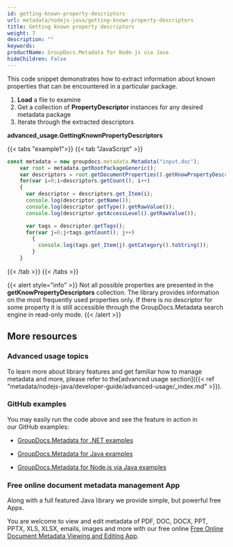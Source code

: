 ```yaml
---
id: getting-known-property-descriptors
url: metadata/nodejs-java/getting-known-property-descriptors
title: Getting known property descriptors
weight: 7
description: ""
keywords: 
productName: GroupDocs.Metadata for Node.js via Java
hideChildren: False
---
```

This code snippet demonstrates how to extract information about known properties that can be encountered in a particular package.

1.  **Load** a file to examine
2.  Get a collection of **PropertyDescriptor** instances for any desired metadata package
3.  Iterate through the extracted descriptors

**advanced\_usage.GettingKnownPropertyDescriptors**

{{< tabs "example1">}}
{{< tab "JavaScript" >}}
```js
const metadata = new groupdocs.metadata.Metadata("input.doc");
    var root = metadata.getRootPackageGeneric();
    var descriptors = root.getDocumentProperties().getKnowPropertyDescriptors();
    for(var i=0;i<descriptors.getCount(); i++)
    {
      var descriptor = descriptors.get_Item(i);
      console.log(descriptor.getName());
      console.log(descriptor.getType().getRawValue());
      console.log(descriptor.getAccessLevel().getRawValue());

      var tags = descriptor.getTags();
      for(var j=0;j<tags.getCount(); j++)
        {
          console.log(tags.get_Item(j).getCategory().toString());
        }
    }
```
{{< /tab >}}
{{< /tabs >}}

{{< alert style="info" >}}
Not all possible properties are presented in the **getKnowPropertyDescriptors** collection. The library provides information on the most frequently used properties only. If there is no descriptor for some property it is still accessible through the GroupDocs.Metadata search engine in read-only mode.
{{< /alert >}}

## More resources

### Advanced usage topics

To learn more about library features and get familiar how to manage metadata and more, please refer to the[advanced usage section]({{< ref "metadata/nodejs-java/developer-guide/advanced-usage/_index.md" >}}).

### GitHub examples

You may easily run the code above and see the feature in action in our GitHub examples:

*   [GroupDocs.Metadata for .NET examples](https://github.com/groupdocs-metadata/GroupDocs.Metadata-for-.NET)
    
*   [GroupDocs.Metadata for Java examples](https://github.com/groupdocs-metadata/GroupDocs.Metadata-for-Java)

*   [GroupDocs.Metadata for Node.js via Java examples](https://github.com/groupdocs-metadata/GroupDocs.Metadata-for-Node.js-via-Java)
    

### Free online document metadata management App

Along with a full featured Java library we provide simple, but powerful free Apps.

You are welcome to view and edit metadata of PDF, DOC, DOCX, PPT, PPTX, XLS, XLSX, emails, images and more with our free online [Free Online Document Metadata Viewing and Editing App](https://products.groupdocs.app/metadata).
